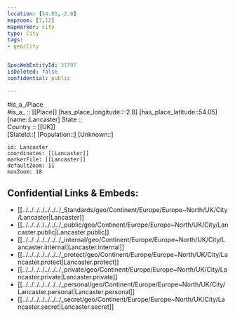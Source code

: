 ```yaml
---
location: [54.05,-2.8] 
mapzoom: [7,12] 
mapmarker: city 
type: City
tags:
- geo/City


SpocWebEntityId: 31797
isDeleted: false
confidential: public

---
```

#is_a_/Place  
#is_a_ :: [[Place]] 
[has_place_longitude::-2.8] 
[has_place_latitude::54.05] 
[name::Lancaster] 
State ::  
Country :: [[UK]]  
[StateId::] 
[Population::] 
[Unknown::] 


```leaflet
id: Lancaster
coordinates: [[Lancaster]] 
markerFile: [[Lancaster]] 
defaultZoom: 11 
maxZoom: 18
```


## Confidential Links & Embeds: 
- [[../../../../../../../_Standards/geo/Continent/Europe/Europe~North/UK/City/Lancaster|Lancaster]] 
- [[../../../../../../../_public/geo/Continent/Europe/Europe~North/UK/City/Lancaster.public|Lancaster.public]] 
- [[../../../../../../../_internal/geo/Continent/Europe/Europe~North/UK/City/Lancaster.internal|Lancaster.internal]] 
- [[../../../../../../../_protect/geo/Continent/Europe/Europe~North/UK/City/Lancaster.protect|Lancaster.protect]] 
- [[../../../../../../../_private/geo/Continent/Europe/Europe~North/UK/City/Lancaster.private|Lancaster.private]] 
- [[../../../../../../../_personal/geo/Continent/Europe/Europe~North/UK/City/Lancaster.personal|Lancaster.personal]] 
- [[../../../../../../../_secret/geo/Continent/Europe/Europe~North/UK/City/Lancaster.secret|Lancaster.secret]] 
